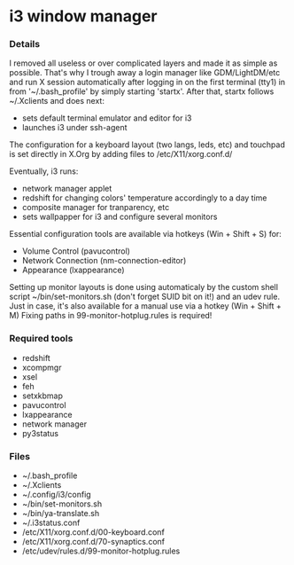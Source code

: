 # i3 window manager

### Details

I removed all useless or over complicated layers and made it as simple as possible.
That's why I trough away a login manager like GDM/LightDM/etc and run X session
automatically after logging in on the first terminal (tty1) in from '~/.bash_profile'
by simply starting 'startx'. After that, startx follows ~/.Xclients and does next:

* sets default terminal emulator and editor for i3
* launches i3 under ssh-agent

The configuration for a keyboard layout (two langs, leds, etc) and touchpad is set 
directly in X.Org by adding files to /etc/X11/xorg.conf.d/

Eventually, i3 runs:

* network manager applet
* redshift for changing colors' temperature accordingly to a day time
* composite manager for tranparency, etc
* sets wallpapper for i3 and configure several monitors

Essential configuration tools are available via hotkeys (Win + Shift + S) for:

* Volume Control (pavucontrol)
* Network Connection (nm-connection-editor)
* Appearance (lxappearance)

Setting up monitor layouts is done using automaticaly by the custom shell 
script ~/bin/set-monitors.sh (don't forget SUID bit on it!) and an udev rule. 
Just in case, it's also available for a manual use via a hotkey (Win + Shift + M)
Fixing paths in 99-monitor-hotplug.rules is required!

### Required tools

* redshift
* xcompmgr
* xsel
* feh
* setxkbmap
* pavucontrol
* lxappearance
* network manager
* py3status

### Files

* ~/.bash_profile
* ~/.Xclients
* ~/.config/i3/config
* ~/bin/set-monitors.sh
* ~/bin/ya-translate.sh
* ~/.i3status.conf
* /etc/X11/xorg.conf.d/00-keyboard.conf
* /etc/X11/xorg.conf.d/70-synaptics.conf
* /etc/udev/rules.d/99-monitor-hotplug.rules
